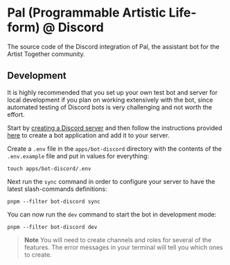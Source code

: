 # Pal (Programmable Artistic Life-form) @ Discord

The source code of the Discord integration of Pal, the assistant bot for the Artist Together community.

## Development

It is highly recommended that you set up your own test bot and server for local development if you plan on working extensively with the bot, since automated testing of Discord bots is very challenging and not worth the effort.

Start by [creating a Discord server](https://support.discord.com/hc/en-us/articles/204849977-How-do-I-create-a-server) and then follow the instructions provided [here](https://discordjs.guide/preparations/setting-up-a-bot-application.html) to create a bot application and add it to your server.

Create a `.env` file in the `apps/bot-discord` directory with the contents of the `.env.example` file and put in values for everything:

```shell
touch apps/bot-discord/.env
```

Next run the `sync` command in order to configure your server to have the latest slash-commands definitions:

```shell
pnpm --filter bot-discord sync
```

You can now run the `dev` command to start the bot in development mode:

```shell
pnpm --filter bot-discord dev
```

> **Note**
> You will need to create channels and roles for several of the features. The error messages in your terminal will tell you which ones to create.
